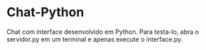 # Chat-Python
 Chat com interface desenvolvido em Python.
 Para testa-lo, abra o servidor.py em um terminal e apenas execute o interface.py.